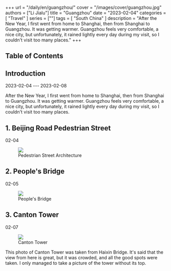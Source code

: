 +++
url = "/daily/en/guangzhou/"
cover = "/images/cover/guangzhou.jpg"
authors = ["Li Jialu"]
title = "Guangzhou"
date = "2023-02-04"
categories = [
    "Travel"
]
series = [""]
tags = [
    "South China"
]
description = "After the New Year, I first went from home to Shanghai, then from Shanghai to Guangzhou. It was getting warmer. Guangzhou feels very comfortable, a nice city, but unfortunately, it rained lightly every day during my visit, so I couldn't visit too many places."
+++
<!DOCTYPE html>
<html lang="en">
<head>
    <meta charset="UTF-8">
    <meta name="viewport" content="width=device-width, initial-scale=1.0">
    <link rel="stylesheet" href="/assets/css/styles.css">
    <script src="/assets/js/toc.js"></script>
</head>
<body>
    <article>
        <nav>
            <h2>Table of Contents</h2>
            <ul id="toc">
                <!-- Table of contents will be dynamically generated here -->
            </ul>
        </nav>
        <section>
            <h2>Introduction</h2>
            <p>2023-02-04 --- 2023-02-08</p>
            <p>After the New Year, I first went from home to Shanghai, then from Shanghai to Guangzhou. It was getting warmer. Guangzhou feels very comfortable, a nice city, but unfortunately, it rained lightly every day during my visit, so I couldn't visit too many places.</p>
        </section>
        <section>
            <h2>1. Beijing Road Pedestrian Street</h2>
            <p>02-04 <i class="fas fa-umbrella"></i></p>
            <div class="container">
                <div class="image">
                    <figure>
                        <a data-fancybox="gallery" href="https://cdn.heirenlop.com/daily-record/guangzhou1.jpg">
    <img src="https://cdn.heirenlop.com/daily-record/guangzhou1.jpg" loading="lazy">
</a>
                        <figcaption>Pedestrian Street Architecture</figcaption>
                    </figure>
                </div>
            </div>
        </section>
        <section>
            <h2>2. People's Bridge</h2>
            <p>02-05 <i class="fas fa-cloud"></i></p>
            <div class="container">
                <div class="image">
                    <figure>
                        <a data-fancybox="gallery" href="https://cdn.heirenlop.com/daily-record/guangzhou2.jpg">
    <img src="https://cdn.heirenlop.com/daily-record/guangzhou2.jpg" loading="lazy">
</a>
                        <figcaption>People's Bridge</figcaption>
                    </figure>
                </div>
            </div>
        </section>
        <section>
            <h2>3. Canton Tower</h2>
            <p>02-07 <i class="fas fa-cloud"></i></p>
            <div class="container">
                <div class="image">
                    <figure>
                        <a data-fancybox="gallery" href="https://cdn.heirenlop.com/daily-record/guangzhou3.jpg">
    <img src="https://cdn.heirenlop.com/daily-record/guangzhou3.jpg" loading="lazy">
</a>
                        <figcaption>Canton Tower</figcaption>
                    </figure>
                </div>
                <div class="text">
                    <p>This photo of Canton Tower was taken from Haixin Bridge. It's said that the view from here is great, but it was crowded, and all the good spots were taken. I only managed to take a picture of the tower without its top.</p>
                </div>
            </div>
        </section>
    </article>
</body>
</html>
